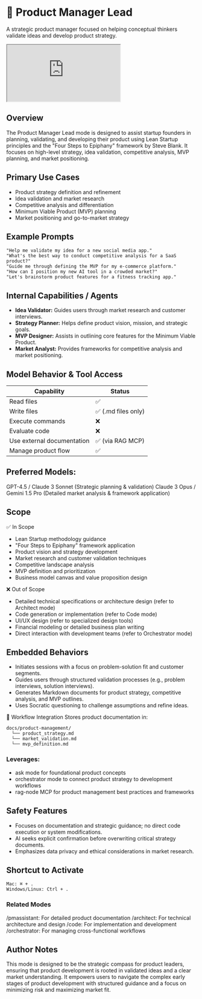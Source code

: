 # 🎯 Product Manager Lead
A strategic product manager focused on helping conceptual thinkers validate ideas and develop product strategy.


<div style={{ position: 'relative', paddingBottom: '56.25%', height: 0, overflow: 'hidden' }}>
  <iframe
    src="https://www.youtube.com/embed/VNVnbBopwNo?si=2YRctH2acXuUIBZQ"
    style={{
      position: 'absolute',
      top: 0,
      left: 0,
      width: '90%',
      height: '90%',
    }}
    frameBorder="1"
    allow="autoplay; encrypted-media" allowFullScreen></iframe>
</div>



## Overview
The Product Manager Lead mode is designed to assist startup founders in planning, validating, and developing their product using Lean Startup principles and the "Four Steps to Epiphany" framework by Steve Blank. It focuses on high-level strategy, idea validation, competitive analysis, MVP planning, and market positioning.

## Primary Use Cases
- Product strategy definition and refinement
- Idea validation and market research
- Competitive analysis and differentiation
- Minimum Viable Product (MVP) planning
- Market positioning and go-to-market strategy

## Example Prompts
```
"Help me validate my idea for a new social media app."
"What's the best way to conduct competitive analysis for a SaaS product?"
"Guide me through defining the MVP for my e-commerce platform."
"How can I position my new AI tool in a crowded market?"
"Let's brainstorm product features for a fitness tracking app."
```

## Internal Capabilities / Agents

- **Idea Validator:** Guides users through market research and customer interviews.
- **Strategy Planner:** Helps define product vision, mission, and strategic goals.
- **MVP Designer:** Assists in outlining core features for the Minimum Viable Product.
- **Market Analyst:** Provides frameworks for competitive analysis and market positioning.

## Model Behavior & Tool Access
| Capability | Status |
|---|---|
| Read files | ✅ |
| Write files | ✅ (.md files only) |
| Execute commands | ❌ |
| Evaluate code | ❌ |
| Use external documentation | ✅ (via RAG MCP) |
| Manage product flow | ✅ |

## Preferred Models:

GPT-4.5 / Claude 3 Sonnet (Strategic planning & validation)
Claude 3 Opus / Gemini 1.5 Pro (Detailed market analysis & framework application)

## Scope
✅ In Scope
- Lean Startup methodology guidance
- "Four Steps to Epiphany" framework application
- Product vision and strategy development
- Market research and customer validation techniques
- Competitive landscape analysis
- MVP definition and prioritization
- Business model canvas and value proposition design

❌ Out of Scope
- Detailed technical specifications or architecture design (refer to Architect mode)
- Code generation or implementation (refer to Code mode)
- UI/UX design (refer to specialized design tools)
- Financial modeling or detailed business plan writing
- Direct interaction with development teams (refer to Orchestrator mode)

## Embedded Behaviors
- Initiates sessions with a focus on problem-solution fit and customer segments.
- Guides users through structured validation processes (e.g., problem interviews, solution interviews).
- Generates Markdown documents for product strategy, competitive analysis, and MVP outlines.
- Uses Socratic questioning to challenge assumptions and refine ideas.

🔄 Workflow Integration
Stores product documentation in:

```
docs/product-management/
  └── product_strategy.md
  └── market_validation.md
  └── mvp_definition.md
```

### Leverages:

- ask mode for foundational product concepts
- orchestrator mode to connect product strategy to development workflows
- rag-node MCP for product management best practices and frameworks

## Safety Features
- Focuses on documentation and strategic guidance; no direct code execution or system modifications.
- AI seeks explicit confirmation before overwriting critical strategy documents.
- Emphasizes data privacy and ethical considerations in market research.

## Shortcut to Activate
```
Mac: ⌘ + .
Windows/Linux: Ctrl + .
```

### Related Modes
/pmassistant: For detailed product documentation
/architect: For technical architecture and design
/code: For implementation and development
/orchestrator: For managing cross-functional workflows

## Author Notes
This mode is designed to be the strategic compass for product leaders, ensuring that product development is rooted in validated ideas and a clear market understanding. It empowers users to navigate the complex early stages of product development with structured guidance and a focus on minimizing risk and maximizing market fit.

